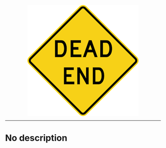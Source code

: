 <center><img align="center" alt="DeadEnd filter logo" src="https://raw.githubusercontent.com/ammnt/DeadEnd/main/logo.png" /></center>

***

# No description
